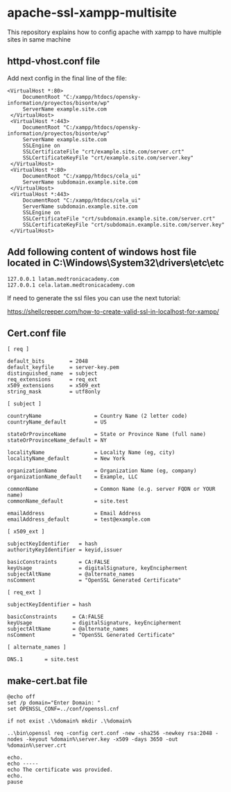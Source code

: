 # apache-ssl-xampp-multisite
This repository explains how to config apache with xampp to have multiple sites in same machine

## httpd-vhost.conf file

Add next config in the final line of the file:

```
<VirtualHost *:80>
     DocumentRoot "C:/xampp/htdocs/opensky-information/proyectos/bisonte/wp"
     ServerName example.site.com
 </VirtualHost>
 <VirtualHost *:443>
     DocumentRoot "C:/xampp/htdocs/opensky-information/proyectos/bisonte/wp"
     ServerName example.site.com
     SSLEngine on
     SSLCertificateFile "crt/example.site.com/server.crt"
     SSLCertificateKeyFile "crt/example.site.com/server.key"
 </VirtualHost>
 <VirtualHost *:80>
     DocumentRoot "C:/xampp/htdocs/cela_ui"
     ServerName subdomain.example.site.com 
 </VirtualHost>
 <VirtualHost *:443>
     DocumentRoot "C:/xampp/htdocs/cela_ui"
     ServerName subdomain.example.site.com
     SSLEngine on
     SSLCertificateFile "crt/subdomain.example.site.com/server.crt"
     SSLCertificateKeyFile "crt/subdomain.example.site.com/server.key"
 </VirtualHost>
```

## Add following content of windows host file located in C:\Windows\System32\drivers\etc\etc

```
127.0.0.1 latam.medtronicacademy.com
127.0.0.1 cela.latam.medtronicacademy.com
```

If need to generate the ssl files you can use the next tutorial:

https://shellcreeper.com/how-to-create-valid-ssl-in-localhost-for-xampp/

## Cert.conf file

```
[ req ]

default_bits        = 2048
default_keyfile     = server-key.pem
distinguished_name  = subject
req_extensions      = req_ext
x509_extensions     = x509_ext
string_mask         = utf8only

[ subject ]

countryName                 = Country Name (2 letter code)
countryName_default         = US

stateOrProvinceName         = State or Province Name (full name)
stateOrProvinceName_default = NY

localityName                = Locality Name (eg, city)
localityName_default        = New York

organizationName            = Organization Name (eg, company)
organizationName_default    = Example, LLC

commonName                  = Common Name (e.g. server FQDN or YOUR name)
commonName_default          = site.test

emailAddress                = Email Address
emailAddress_default        = test@example.com

[ x509_ext ]

subjectKeyIdentifier   = hash
authorityKeyIdentifier = keyid,issuer

basicConstraints       = CA:FALSE
keyUsage               = digitalSignature, keyEncipherment
subjectAltName         = @alternate_names
nsComment              = "OpenSSL Generated Certificate"

[ req_ext ]

subjectKeyIdentifier = hash

basicConstraints     = CA:FALSE
keyUsage             = digitalSignature, keyEncipherment
subjectAltName       = @alternate_names
nsComment            = "OpenSSL Generated Certificate"

[ alternate_names ]

DNS.1       = site.test
```

## make-cert.bat file
```
@echo off
set /p domain="Enter Domain: "
set OPENSSL_CONF=../conf/openssl.cnf

if not exist .\%domain% mkdir .\%domain%

..\bin\openssl req -config cert.conf -new -sha256 -newkey rsa:2048 -nodes -keyout %domain%\server.key -x509 -days 3650 -out %domain%\server.crt

echo.
echo -----
echo The certificate was provided.
echo.
pause
```
